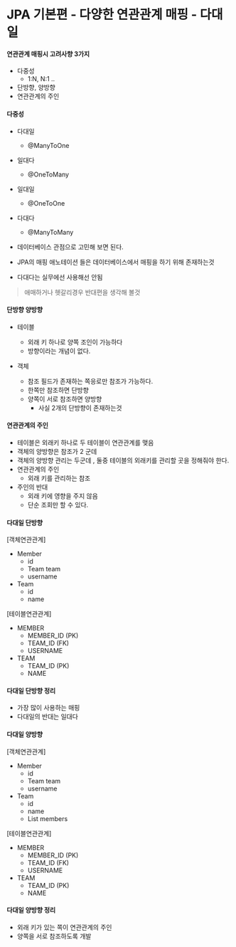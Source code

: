 # JPA 기본편 - 다양한 연관관계 매핑 - 다대일

#### 연관관계 매핑시 고려사향 3가지
- 다중성
    - 1:N, N:1 .. 
- 단방향, 양방향
- 연관관계의 주인

#### 다중성
- 다대일
    - @ManyToOne
- 일대다
    - @OneToMany
- 일대일
    - @OneToOne
- 다대다
    - @ManyToMany

- 데이터베이스 관점으로 고민해 보면 된다.
- JPA의 매핑 애노테이션 들은 데이터베이스에서 매핑을 하기 위해 존재하는것
- 다대다는 실무에선 사용해선 안됨

> 애매하거나 헷갈리경우 반대편을 생각해 볼것

#### 단방향 양방향
- 테이블
    - 외래 키 하나로 양쪽 조인이 가능하다
    - 방향이라는 개념이 없다.

- 객체
    - 참조 필드가 존재하는 쪽응로만 참조가 가능하다.
    - 한쪽만 참조하면 단방향
    - 양쪽이 서로 참조하면 양방향
        - 사실 2개의 단방향이 존재하는것

#### 연관관계의 주인
- 테이블은 외래키 하나로 두 테이블이 연관관계를 맺음
- 객체의 양방향은 참조가 2 군데
- 객체의 양방향 관리는 두군데 , 둘중 테이블의 외래키를 관리할 곳을 정해줘야 한다.
- 연관관계의 주인
    - 외래 키를 관리하는 참조
- 주인의 반대
    - 외래 키에 영향을 주지 않음
    - 단순 조회만 할 수 있다.    

#### 다대일 단방향
[객체연관관계]
- Member
    - id
    - Team team
    - username
- Team  
    - id
    - name

[테이블연관관계]
- MEMBER
    - MEMBER_ID (PK)
    - TEAM_ID (FK)
    - USERNAME
- TEAM
    - TEAM_ID (PK)
    - NAME

#### 다대일 단방향 정리
- 가장 많이 사용하는 매핑 
- 다대일의 반대는 일대다


#### 다대일 양방향
[객체연관관계]
- Member
    - id
    - Team team
    - username
- Team  
    - id
    - name
    - List members

[테이블연관관계]
- MEMBER
    - MEMBER_ID (PK)
    - TEAM_ID (FK)
    - USERNAME
- TEAM
    - TEAM_ID (PK)
    - NAME

#### 다대일 양방향 정리
- 외래 키가 있는 쪽이 연관관계의 주인
- 양쪽을 서로 참조하도록 개발
